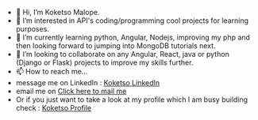 - 👋 Hi, I’m Koketso Malope.
- 👀 I’m interested in API's coding/programming cool projects for learning purposes.
- 🌱 I’m currently learning python, Angular, Nodejs, improving my php and then looking forward to jumping into MongoDB tutorials next.
- 💞️ I’m looking to collaborate on any Angular, React, java or python (Django or Flask) projects to improve my skills further. 
- 📫 How to reach me... 
-  message me on LinkedIn : [Koketso LinkedIn](https://www.linkedin.com/in/koketso-imogiant/)
-  email me on [Click here to mail me](mailto:imogiantkoketso@gmail.com)
-  Or if you just want to take a look at my profile which I am busy building check : [Koketso Profile](https://koketsoimogiant.github.io/)

<!---
koketso32/koketso32 is a ✨ special ✨ repository because its `README.md` (this file) appears on your GitHub profile.
You can click the Preview link to take a look at your changes.
--->
